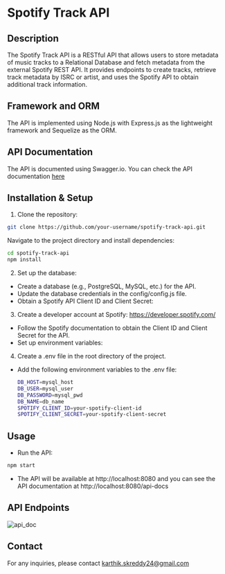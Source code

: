 # Spotify Track API

## Description

The Spotify Track API is a RESTful API that allows users to store metadata of music tracks to a Relational Database and fetch metadata from the external Spotify REST API. It provides endpoints to create tracks, retrieve track metadata by ISRC or artist, and uses the Spotify API to obtain additional track information.

## Framework and ORM

The API is implemented using Node.js with Express.js as the lightweight framework and Sequelize as the ORM.

## API Documentation

The API is documented using Swagger.io. You can check the API documentation [here](https://github.com/karthik-skr/spotify-track-api/files/12112740/api_doc.pdf)

## Installation & Setup

1. Clone the repository:

  ```bash
  git clone https://github.com/your-username/spotify-track-api.git
  ```

  Navigate to the project directory and install dependencies:

  ```bash
  cd spotify-track-api
  npm install
  ```

2. Set up the database:
- Create a database (e.g., PostgreSQL, MySQL, etc.) for the API.
- Update the database credentials in the config/config.js file.
- Obtain a Spotify API Client ID and Client Secret:

3. Create a developer account at Spotify: https://developer.spotify.com/
   
- Follow the Spotify documentation to obtain the Client ID and Client Secret for the API.
- Set up environment variables:

4. Create a .env file in the root directory of the project.
   
- Add the following environment variables to the .env file:

  ```bash
  DB_HOST=mysql_host
  DB_USER=mysql_user
  DB_PASSWORD=mysql_pwd
  DB_NAME=db_name
  SPOTIFY_CLIENT_ID=your-spotify-client-id
  SPOTIFY_CLIENT_SECRET=your-spotify-client-secret
  ```
## Usage

- Run the API:

```bash
npm start
```

- The API will be available at http://localhost:8080 and you can see the API documentation at http://localhost:8080/api-docs

## API Endpoints

![api_doc](https://github.com/karthik-skr/spotify-track-api/assets/33262979/04aa60a8-a896-435d-a163-ebf8e6435921)

## Contact
For any inquiries, please contact karthik.skreddy24@gmail.com

